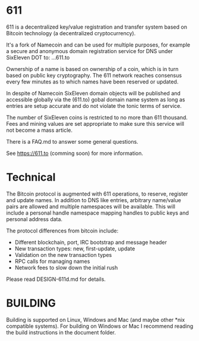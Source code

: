 611
===================

611 is a decentralized key/value registration and transfer system based on Bitcoin technology (a decentralized cryptocurrency).

It's a fork of Namecoin and can be used for multiple purposes, for example a secure and anonymous domain registration service for DNS under SixEleven DOT to: ...611.to

Ownership of a name is based on ownership of a coin, which is in turn based on public key cryptography. The 611 network reaches consensus every few minutes as to which names have been reserved or updated.

In despite of Namecoin SixEleven domain objects will be published and accessible globally via the (611.to) gobal domain name system as long as entries are setup accurate and do not violate the tonic terms of service.

The number of SixEleven coins is restricted to no more than 611 thousand. Fees and mining values are set appropriate to make sure this service will not become a mass article.

There is a FAQ.md to answer some general questions.

See https://611.to (comming soon) for more information.


Technical
=====================

The Bitcoin protocol is augmented with 611 operations, to reserve, register and update names. In addition to DNS like entries, arbitrary name/value pairs are allowed and multiple namespaces will be available. This will include a personal handle namespace mapping handles to public keys and personal address data.

The protocol differences from bitcoin include:

* Different blockchain, port, IRC bootstrap and message header
* New transaction types: new, first-update, update
* Validation on the new transaction types
* RPC calls for managing names
* Network fees to slow down the initial rush

Please read DESIGN-611d.md for details.


BUILDING
======================

Building is supported on Linux, Windows and Mac (and maybe other *nix compatible systems). For building on Windows or Mac I recommend reading the build instructions in the document folder.

